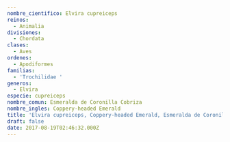 ```yaml
---
nombre_cientifico: Elvira cupreiceps
reinos:
  - Animalia
divisiones:
  - Chordata
clases:
  - Aves
ordenes:
  - Apodiformes
familias:
  - 'Trochilidae '
generos:
  - Elvira
especie: cupreiceps
nombre_comun: Esmeralda de Coronilla Cobriza
nombre_ingles: Coppery-headed Emerald
title: 'Elvira cupreiceps, Coppery-headed Emerald, Esmeralda de Coronilla Cobriza'
draft: false
date: 2017-08-19T02:46:32.000Z
---
```


